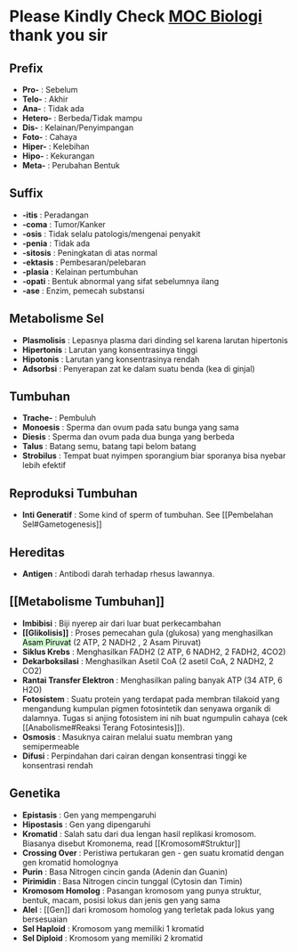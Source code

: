 # Please Kindly Check [MOC Biologi](/MOC%20Biologi) thank you sir
## Prefix
- **Pro-** : Sebelum
- **Telo-** : Akhir
- **Ana-** : Tidak ada
- **Hetero-** : Berbeda/Tidak mampu
- **Dis-** : Kelainan/Penyimpangan
- **Foto-** : Cahaya
- **Hiper-** : Kelebihan
- **Hipo-** : Kekurangan
- **Meta-** : Perubahan Bentuk

## Suffix
- **-itis** : Peradangan
- **-coma** : Tumor/Kanker
- **-osis** : Tidak selalu patologis/mengenai penyakit
- **-penia** : Tidak ada
- **-sitosis** : Peningkatan di atas normal
- **-ektasis** : Pembesaran/pelebaran
- **-plasia** : Kelainan pertumbuhan
- **-opati** : Bentuk abnormal yang sifat sebelumnya ilang
- **-ase** : Enzim, pemecah substansi

## Metabolisme Sel
- **Plasmolisis** : Lepasnya plasma dari dinding sel karena larutan hipertonis
- **Hipertonis** : Larutan yang konsentrasinya tinggi
- **Hipotonis** : Larutan yang konsentrasinya rendah
- **Adsorbsi** : Penyerapan zat ke dalam suatu benda (kea di ginjal)

## Tumbuhan
- **Trache-** : Pembuluh
- **Monoesis** : Sperma dan ovum pada satu bunga yang sama
- **Diesis** : Sperma dan ovum pada dua bunga yang berbeda
- **Talus** : Batang semu, batang tapi belom batang
- **Strobilus** : Tempat buat nyimpen sporangium biar sporanya bisa nyebar lebih efektif

## Reproduksi Tumbuhan
- **Inti Generatif** : Some kind of sperm of tumbuhan. See [[Pembelahan Sel#Gametogenesis]]

## Hereditas
- **Antigen** : Antibodi darah terhadap rhesus lawannya. 

## [[Metabolisme Tumbuhan]]
- **Imbibisi** : Biji nyerep air dari luar buat perkecambahan
- **[[Glikolisis]]** : Proses pemecahan gula (glukosa) yang menghasilkan <mark style="background: #BBFABBA6;">Asam Piruvat</mark> (2 ATP, 2 NADH2 , 2 Asam Piruvat)
- **Siklus Krebs** : Menghasilkan FADH2 (2 ATP, 6 NADH2, 2 FADH2, 4CO2)
- **Dekarboksilasi** : Menghasilkan Asetil CoA (2 asetil CoA, 2 NADH2, 2 CO2)
- **Rantai Transfer Elektron** : Menghasilkan paling banyak ATP (34 ATP, 6 H2O)
- **Fotosistem** : Suatu protein yang terdapat pada membran tilakoid yang mengandung kumpulan pigmen fotosintetik dan senyawa organik di dalamnya. Tugas si anjing fotosistem ini nih buat ngumpulin cahaya (cek [[Anabolisme#Reaksi Terang Fotosintesis]]). 
- **Osmosis** : Masuknya cairan melalui suatu membran yang semipermeable
- **Difusi** : Perpindahan dari cairan dengan konsentrasi tinggi ke konsentrasi rendah

## Genetika
- **Epistasis** : Gen yang mempengaruhi 
- **Hipostasis** : Gen yang dipengaruhi 
- **Kromatid** : Salah satu dari dua lengan hasil replikasi kromosom. Biasanya disebut Kromonema, read [[Kromosom#Struktur]]
- **Crossing Over** : Peristiwa pertukaran gen - gen suatu kromatid dengan gen kromatid homolognya
- **Purin** : Basa Nitrogen cincin ganda (Adenin dan Guanin)
- **Pirimidin** : Basa Nitrogen cincin tunggal (Cytosin dan Timin)
- **Kromosom Homolog** : Pasangan kromosom yang punya struktur, bentuk, macam, posisi lokus dan jenis gen yang sama
- **Alel** : [[Gen]] dari kromosom homolog yang terletak pada lokus yang bersesuaian
- **Sel Haploid** : Kromosom yang memiliki 1 kromatid
- **Sel Diploid** : Kromosom yang memiliki 2 kromatid